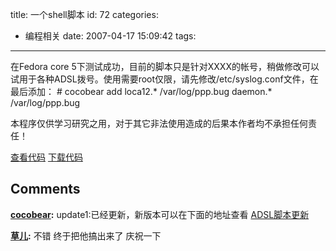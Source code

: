 title: 一个shell脚本
id: 72
categories:
  - 编程相关
date: 2007-04-17 15:09:42
tags:
---

在Fedora core 5下测试成功，目前的脚本只是针对XXXX的帐号，稍做修改可以试用于各种ADSL拨号。使用需要root仅限，请先修改/etc/syslog.conf文件，在最后添加：
	# cocobear add
	loca12.*                                                /var/log/ppp.bug
	daemon.*                                                /var/log/ppp.bug

本程序仅供学习研究之用，对于其它非法使用造成的后果本作者均不承担任何责任！

[查看代码](http://cocobear.github.io/code/html/ppp.html "html")
[下载代码](http://cocobear.github.io/code/pppold.sh "code")
## Comments

**[cocobear](#15 "2007-05-12 09:58:04"):** update1:已经更新，新版本可以在下面的地址查看 [ADSL脚本更新](http://www.cocobear.cn/blog/?p=98)

**[草儿](#16 "2007-04-18 16:41:33"):** 不错 终于把他搞出来了 庆祝一下

